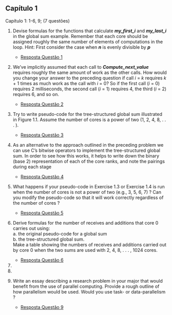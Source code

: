 ## Capítulo 1

Capítulo 1: 1-6, 9; (7 questões)

1. Devise formulas for the functions that calculate **_my_first_i_** and **_my_last_i_** in the global sum example. Remember that each core should be assigned roughly the same number of elements of computations in the loop. Hint: First consider the case when **_n_** is evenly divisible by **_p_**
   - [Resposta Questão 1](question_1/Readme.md) 

2. We’ve implicitly assumed that each call to **_Compute_next_value_** requires roughly the same amount of work as the other calls. How would you change your answer to the preceding question if call _i_ = _k_ requires _k_ + 1 times as much work as the call with _i_ = 0? So if the first call (_i_ = 0) requires 2 milliseconds, the second call (_i_ = 1) requires 4, the third (_i_ = 2) requires 6, and so on.
   - [Resposta Questão 2](question_2/Readme.md)

3. Try to write pseudo-code for the tree-structured global sum illustrated in
Figure 1.1. Assume the number of cores is a power of two (1, 2, 4, 8, . . . ).
   - [Resposta Questão 3](question_3/Readme.md)

4. As an alternative to the approach outlined in the preceding problem we can use C’s bitwise operators to implement the tree-structured global sum. In order to see how this works, it helps to write down the binary (base 2) representation of each of the core ranks, and note the pairings during each stage
   - [Resposta Questão 4](question_4/Readme.md) 

5. What happens if your pseudo-code in Exercise 1.3 or Exercise 1.4 is run when the number of cores is not a power of two (e.g., 3, 5, 6, 7) ? Can you modify the
pseudo-code so that it will work correctly regardless of the number of cores ?
   - [Resposta Questão 5](question_5/Readme.md)

6. Derive formulas for the number of receives and additions that core 0 carries out using:  
   a. the original pseudo-code for a global sum  
   b. the tree-structured global sum.  
Make a table showing the numbers of receives and additions carried out by core
0 when the two sums are used with 2, 4, 8, . . . , 1024 cores.

   - [Resposta Questão 6](question_6/Readme.md)
  
7. 
8. 
  

9. Write an essay describing a research problem in your major that would benefit from the use of parallel computing. Provide a rough outline of how parallelism would be used. Would you use task- or data-parallelism ?
   - [Resposta Questão 9](question_9/Readme.md)
  

